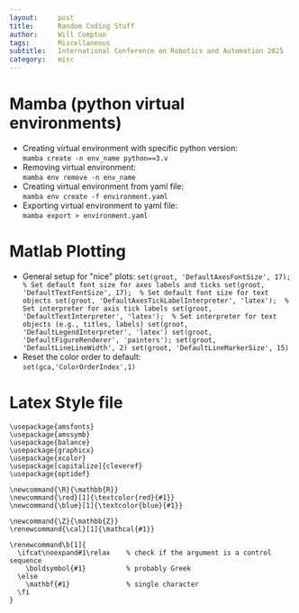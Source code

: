 ```yaml
---
layout:     post
title:      Random Coding Stuff
author:     Will Compton
tags: 		Miscellaneous
subtitle:  	International Conference on Robotics and Automation 2025
category:   misc
---
```

<!-- Start Writing Below in Markdown -->

# Mamba (python virtual environments)

- Creating virtual environment with specific python version: <br>```mamba create -n env_name python==3.v```
- Removing virtual environment: <br>```mamba env remove -n env_name```
- Creating virtual environment from yaml file: <br>```mamba env create -f environment.yaml```
- Exporting virtual environment to yaml file: <br>```mamba export > environment.yaml```

# Matlab Plotting

- General setup for "nice" plots: ```set(groot, 'DefaultAxesFontSize', 17);  % Set default font size for axes labels and ticks
set(groot, 'DefaultTextFontSize', 17);  % Set default font size for text objects
set(groot, 'DefaultAxesTickLabelInterpreter', 'latex');  % Set interpreter for axis tick labels
set(groot, 'DefaultTextInterpreter', 'latex');  % Set interpreter for text objects (e.g., titles, labels)
set(groot, 'DefaultLegendInterpreter', 'latex')
set(groot, 'DefaultFigureRenderer', 'painters');
set(groot, 'DefaultLineLineWidth', 2)
set(groot, 'DefaultLineMarkerSize', 15)```
- Reset the color order to default: <br>```set(gca,'ColorOrderIndex',1)```

# Latex Style file
```\usepackage{amsmath}
\usepackage{amsfonts}
\usepackage{amssymb}
\usepackage{balance}
\usepackage{graphicx}
\usepackage{xcolor}
\usepackage[capitalize]{cleveref}
\usepackage{optidef}

\newcommand{\R}{\mathbb{R}}
\newcommand{\red}[1]{\textcolor{red}{#1}}
\newcommand{\blue}[1]{\textcolor{blue}{#1}}

\newcommand{\Z}{\mathbb{Z}}
\renewcommand{\cal}[1]{\mathcal{#1}}

\renewcommand\b[1]{
  \ifcat\noexpand#1\relax    % check if the argument is a control sequence
    \boldsymbol{#1}          % probably Greek
  \else
    \mathbf{#1}              % single character
  \fi
}
```
